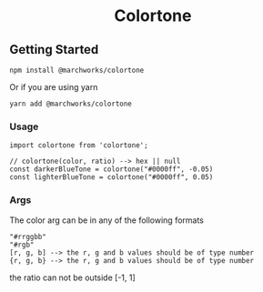  <div align="center">
  <h1>Colortone</h1>
</div>

## Getting Started

```
npm install @marchworks/colortone
```
Or if you are using yarn
```
yarn add @marchworks/colortone
```

### Usage
```
import colortone from 'colortone';

// colortone(color, ratio) --> hex || null
const darkerBlueTone = colortone("#0000ff", -0.05)
const lighterBlueTone = colortone("#0000ff", 0.05)
```

### Args
The color arg can be in any of the following formats
```
"#rrggbb"
"#rgb"
[r, g, b] --> the r, g and b values should be of type number
{r, g, b} --> the r, g and b values should be of type number
```
the ratio can not be outside [-1, 1]
